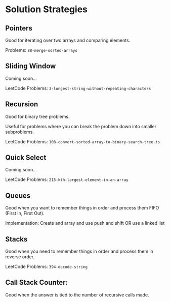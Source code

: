 # Solution Strategies

## Pointers

Good for iterating over two arrays and comparing elements.

Problems:
`88-merge-sorted-arrays`

## Sliding Window

Coming soon...

LeetCode Problems:
`3-longest-string-without-repeating-characters`

## Recursion

Good for binary tree problems.

Useful for problems where you can break the problem down into smaller subproblems.


LeetCode Problems:
`108-convert-sorted-array-to-binary-search-tree.ts`

## Quick Select

Coming soon...

LeetCode Problems:
`215-kth-largest-element-in-an-array`

## Queues

Good when you want to remember things in order and process them FIFO (First In, First Out).

Implementation: Create and array and use push and shift OR use a linked list

## Stacks

Good when you need to remember things in order and process them in reverse order.

LeetCode Problems:
`394-decode-string`

## Call Stack Counter:

Good when the answer is tied to the number of recursive calls made.
